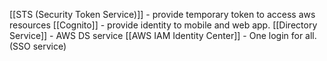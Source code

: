 [[STS (Security Token Service)]] - provide temporary token to access aws resources
[[Cognito]] - provide identity to mobile and web app.
[[Directory Service]] -  AWS DS service
[[AWS IAM Identity Center]] - One login for all. (SSO service)



